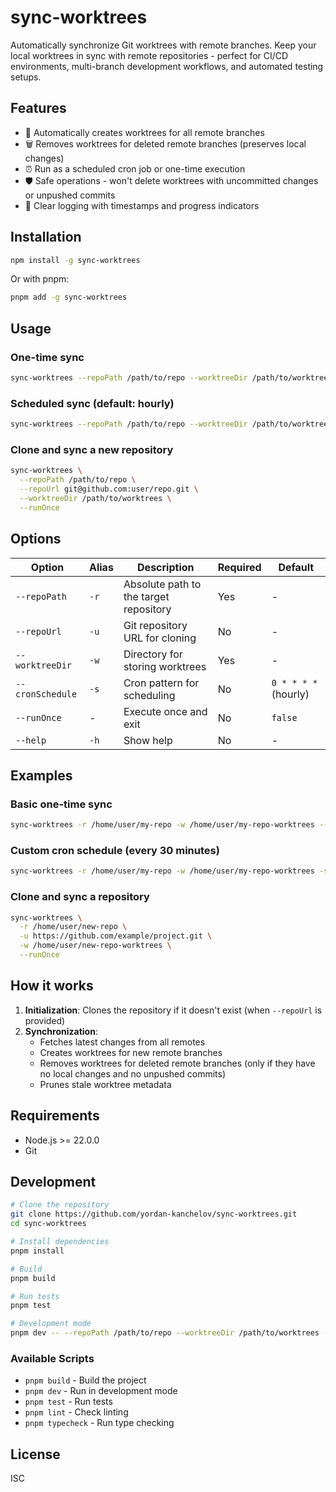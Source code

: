 # sync-worktrees

Automatically synchronize Git worktrees with remote branches. Keep your local worktrees in sync with remote repositories - perfect for CI/CD environments, multi-branch development workflows, and automated testing setups.

## Features

- 🔄 Automatically creates worktrees for all remote branches
- 🗑️ Removes worktrees for deleted remote branches (preserves local changes)
- ⏰ Run as a scheduled cron job or one-time execution
- 🛡️ Safe operations - won't delete worktrees with uncommitted changes or unpushed commits
- 📝 Clear logging with timestamps and progress indicators

## Installation

```bash
npm install -g sync-worktrees
```

Or with pnpm:

```bash
pnpm add -g sync-worktrees
```

## Usage

### One-time sync

```bash
sync-worktrees --repoPath /path/to/repo --worktreeDir /path/to/worktrees --runOnce
```

### Scheduled sync (default: hourly)

```bash
sync-worktrees --repoPath /path/to/repo --worktreeDir /path/to/worktrees
```

### Clone and sync a new repository

```bash
sync-worktrees \
  --repoPath /path/to/repo \
  --repoUrl git@github.com:user/repo.git \
  --worktreeDir /path/to/worktrees \
  --runOnce
```

## Options

| Option | Alias | Description | Required | Default |
|--------|-------|-------------|----------|---------|
| `--repoPath` | `-r` | Absolute path to the target repository | Yes | - |
| `--repoUrl` | `-u` | Git repository URL for cloning | No | - |
| `--worktreeDir` | `-w` | Directory for storing worktrees | Yes | - |
| `--cronSchedule` | `-s` | Cron pattern for scheduling | No | `0 * * * *` (hourly) |
| `--runOnce` | - | Execute once and exit | No | `false` |
| `--help` | `-h` | Show help | No | - |

## Examples

### Basic one-time sync
```bash
sync-worktrees -r /home/user/my-repo -w /home/user/my-repo-worktrees --runOnce
```

### Custom cron schedule (every 30 minutes)
```bash
sync-worktrees -r /home/user/my-repo -w /home/user/my-repo-worktrees -s "*/30 * * * *"
```

### Clone and sync a repository
```bash
sync-worktrees \
  -r /home/user/new-repo \
  -u https://github.com/example/project.git \
  -w /home/user/new-repo-worktrees \
  --runOnce
```

## How it works

1. **Initialization**: Clones the repository if it doesn't exist (when `--repoUrl` is provided)
2. **Synchronization**:
   - Fetches latest changes from all remotes
   - Creates worktrees for new remote branches
   - Removes worktrees for deleted remote branches (only if they have no local changes and no unpushed commits)
   - Prunes stale worktree metadata

## Requirements

- Node.js >= 22.0.0
- Git

## Development

```bash
# Clone the repository
git clone https://github.com/yordan-kanchelov/sync-worktrees.git
cd sync-worktrees

# Install dependencies
pnpm install

# Build
pnpm build

# Run tests
pnpm test

# Development mode
pnpm dev -- --repoPath /path/to/repo --worktreeDir /path/to/worktrees --runOnce
```

### Available Scripts

- `pnpm build` - Build the project
- `pnpm dev` - Run in development mode
- `pnpm test` - Run tests
- `pnpm lint` - Check linting
- `pnpm typecheck` - Run type checking

## License

ISC